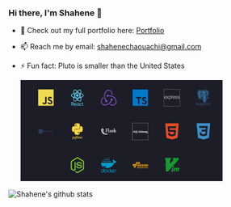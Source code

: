 ### Hi there, I'm Shahene 👋

<!--
**amanallahcode1/amanallahcode1** is a ✨ _special_ ✨ repository because its `README.md` (this file) appears on your GitHub profile.

Here are some ideas to get you started:
-->

- 👾 Check out my full portfolio here: [Portfolio](https://amanallahcode1.github.io)
- 📫 Reach me by email: shahenechaouachi@gmail.com
- ⚡ Fun fact: Pluto is smaller than the United States

  <img src="tech_skills.PNG" width="400" height="200" />


<!--

- 🔭 I’m currently working on ...
- 🌱 I’m currently learning ...
- 👯 I’m looking to collaborate on ...
- 🤔 I’m looking for help with ...
- 💬 Ask me about ...
- 📫 How to reach me: ...
-->
![Shahene's github stats](https://github-readme-stats.vercel.app/api?username=amanallahcode1)
